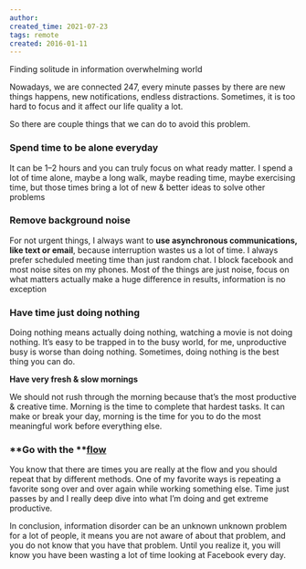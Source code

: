 ```yaml
---
author: 
created_time: 2021-07-23
tags: remote
created: 2016-01-11
---
```


Finding solitude in information overwhelming world

Nowadays, we are connected 247, every minute passes by there are new things happens, new notifications, endless distractions. Sometimes, it is too hard to focus and it affect our life quality a lot.

So there are couple things that we can do to avoid this problem.

### **Spend time to be alone everyday**

It can be 1–2 hours and you can truly focus on what ready matter. I spend a lot of time alone, maybe a long walk, maybe reading time, maybe exercising time, but those times bring a lot of new & better ideas to solve other problems

### **Remove background noise**

For not urgent things, I always want to **use asynchronous communications, like text or email**, because interruption wastes us a lot of time. I always prefer scheduled meeting time than just random chat. I block facebook and most noise sites on my phones. Most of the things are just noise, focus on what matters actually make a huge difference in results, information is no exception

### **Have time just doing nothing**

Doing nothing means actually doing nothing, watching a movie is not doing nothing. It’s easy to be trapped in to the busy world, for me, unproductive busy is worse than doing nothing. Sometimes, doing nothing is the best thing you can do.

**Have very fresh & slow mornings**

We should not rush through the morning because that’s the most productive & creative time. Morning is the time to complete that hardest tasks. It can make or break your day, morning is the time for you to do the most meaningful work before everything else.

### **Go with the ****[flow](https://en.wikipedia.org/wiki/Flow_%28psychology%29)**

You know that there are times you are really at the flow and you should repeat that by different methods. One of my favorite ways is repeating a favorite song over and over again while working something else. Time just passes by and I really deep dive into what I’m doing and get extreme productive.

In conclusion, information disorder can be an unknown unknown problem for a lot of people, it means you are not aware of about that problem, and you do not know that you have that problem. Until you realize it, you will know you have been wasting a lot of time looking at Facebook every day.
